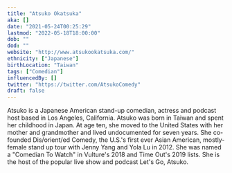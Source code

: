 ```yaml
---
title: "Atsuko Okatsuka"
aka: []
date: "2021-05-24T00:25:29"
lastmod: "2022-05-18T18:00:00"
dob: ""
dod: ""
website: "http://www.atsukookatsuka.com/"
ethnicity: ["Japanese"]
birthLocation: "Taiwan"
tags: ["Comedian"]
influencedBy: []
twitter: "https://twitter.com/AtsukoComedy"
draft: false
---
```


Atsuko is a Japanese American stand-up comedian, actress and podcast host based in Los Angeles, California. Atsuko was born in Taiwan and spent her childhood in Japan. At age ten, she moved to the United States with her mother and grandmother and lived undocumented for seven years. She co-founded Dis/orient/ed Comedy, the U.S.'s first ever Asian American, mostly-female stand up tour with Jenny Yang and Yola Lu in 2012. She was named a "Comedian To Watch" in Vulture's 2018 and Time Out's 2019 lists. She is the host of the popular live show and podcast Let's Go, Atsuko.